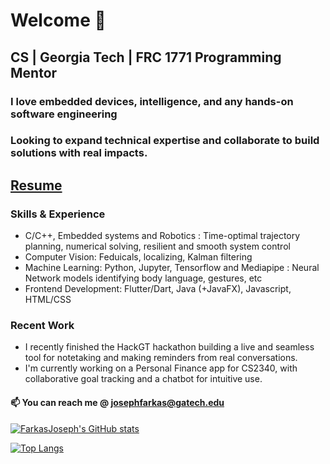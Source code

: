 # Welcome 🖖 
## CS | Georgia Tech | FRC 1771 Programming Mentor
### I love embedded devices, intelligence, and any hands-on software engineering
### Looking to expand technical expertise and collaborate to build solutions with real impacts.

## [Resume](https://github.com/FarkasJoseph/Resume/blob/main/main.pdf)

###     Skills & Experience
- C/C++, Embedded systems and Robotics : Time-optimal trajectory planning, numerical solving, resilient and smooth system control
- Computer Vision: Feduicals, localizing, Kalman filtering
- Machine Learning: Python, Jupyter, Tensorflow and Mediapipe : Neural Network models identifying body language, gestures, etc
- Frontend Development: Flutter/Dart, Java (+JavaFX), Javascript, HTML/CSS

### Recent Work
- I recently finished the HackGT hackathon building a live and seamless tool for notetaking and making reminders from real conversations.
- I'm currently working on a Personal Finance app for CS2340, with collaborative goal tracking and a chatbot for intuitive use.

<!-- ####    🔭 I’m currently working on an android app for CS2340 -->

####    📫  You can reach me @ josephfarkas@gatech.edu

<!-- ![](https://github.com/mrredness/github-stats/blob/master/generated/overview.svg)

![](https://github.com/mrredness/github-stats/blob/master/generated/languages.svg) -->

[![FarkasJoseph's GitHub stats](https://github-readme-stats-one-bice.vercel.app/api?username=FarkasJoseph&langs_count=10&layout=compact&role=OWNER,ORGANIZATION_MEMBER,COLLABORATOR&count_private=true&show_icons=true&hide_border=true&bg_color=00000000)](https://github.com/anuraghazra/github-readme-stats)

[![Top Langs](https://github-readme-stats-one-bice.vercel.app/api/top-langs/?username=FarkasJoseph&langs_count=10&layout=compact&role=OWNER,ORGANIZATION_MEMBER,COLLABORATOR&count_private=true&show_icons=true&hide_border=true&bg_color=00000000)](https://github.com/anuraghazra/github-readme-stats)

<!--
[![Wakatime](https://wakatime.com/share/@018bcffe-5abf-4894-acd6-0ce0310dfd2a/8832125e-cdae-4bc2-976c-6643fa8ab2ca.svg)](https://wakatime.com)
-->

<!--
**MrRedness/MrRedness** is a ✨ _special_ ✨ repository because its `README.md` (this file) appears on your GitHub profile.

Here are some ideas to get you started:

- 🔭 I’m currently working on ...
- 🌱 I’m currently learning ...
- 👯 I’m looking to collaborate on ...
- 🤔 I’m looking for help with ...
- 💬 Ask me about ...
- 📫 How to reach me: ...
- 😄 Pronouns: ...
- ⚡ Fun fact: ...
-->
